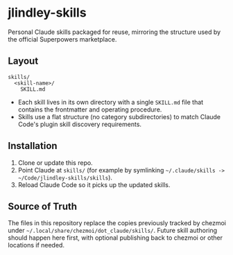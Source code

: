 # jlindley-skills

Personal Claude skills packaged for reuse, mirroring the structure used by the
official Superpowers marketplace.

## Layout

```
skills/
  <skill-name>/
    SKILL.md
```

- Each skill lives in its own directory with a single `SKILL.md` file that
  contains the frontmatter and operating procedure.
- Skills use a flat structure (no category subdirectories) to match Claude Code's
  plugin skill discovery requirements.

## Installation

1. Clone or update this repo.
2. Point Claude at `skills/` (for example by symlinking
   `~/.claude/skills -> ~/Code/jlindley-skills/skills`).
3. Reload Claude Code so it picks up the updated skills.

## Source of Truth

The files in this repository replace the copies previously tracked by chezmoi
under `~/.local/share/chezmoi/dot_claude/skills/`. Future skill authoring
should happen here first, with optional publishing back to chezmoi or other
locations if needed.
